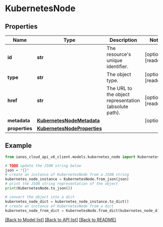 # KubernetesNode


## Properties

Name | Type | Description | Notes
------------ | ------------- | ------------- | -------------
**id** | **str** | The resource&#39;s unique identifier. | [optional] [readonly] 
**type** | **str** | The object type. | [optional] [readonly] 
**href** | **str** | The URL to the object representation (absolute path). | [optional] [readonly] 
**metadata** | [**KubernetesNodeMetadata**](KubernetesNodeMetadata.md) |  | [optional] 
**properties** | [**KubernetesNodeProperties**](KubernetesNodeProperties.md) |  | 

## Example

```python
from ionos_cloud_api_v6_client.models.kubernetes_node import KubernetesNode

# TODO update the JSON string below
json = "{}"
# create an instance of KubernetesNode from a JSON string
kubernetes_node_instance = KubernetesNode.from_json(json)
# print the JSON string representation of the object
print(KubernetesNode.to_json())

# convert the object into a dict
kubernetes_node_dict = kubernetes_node_instance.to_dict()
# create an instance of KubernetesNode from a dict
kubernetes_node_from_dict = KubernetesNode.from_dict(kubernetes_node_dict)
```
[[Back to Model list]](../README.md#documentation-for-models) [[Back to API list]](../README.md#documentation-for-api-endpoints) [[Back to README]](../README.md)


